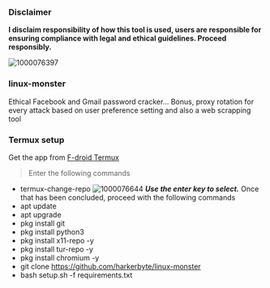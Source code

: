 ### Disclaimer 
<b>I disclaim responsibility of how this tool is used, users are responsible for ensuring compliance with legal and ethical guidelines. Proceed responsibly.</b>

![1000076397](https://github.com/user-attachments/assets/fbef241d-73b5-4de7-bbc8-ca678e12aa38)
### linux-monster
Ethical Facebook and Gmail password cracker... Bonus, proxy rotation for every attack based on user preference setting and also a web scrapping tool

### Termux setup
Get the app from <a title="F-droid termux" href="https://f-droid.org/en/packages/com.termux/" >F-droid Termux</a>
>Enter the following commands

* termux-change-repo
![1000076644](https://github.com/user-attachments/assets/46f61565-bdae-499e-9d93-3effb62ecb0c)
***Use the enter key to select.***
  Once that has been concluded, proceed with the following commands
* apt update
* apt upgrade
* pkg install git
* pkg install python3
* pkg install x11-repo -y
* pkg install tur-repo -y
* pkg install chromium -y
* git clone https://github.com/harkerbyte/linux-monster
* bash setup.sh -f requirements.txt
  
